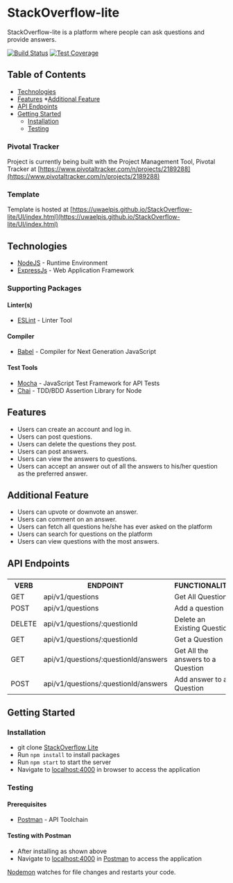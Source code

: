 # StackOverflow-lite
StackOverflow-lite is a platform where people can ask questions and provide answers.

[![Build Status](https://travis-ci.org/uwaelpis/StackOverflow-lite.svg?branch=develop)](https://travis-ci.org/uwaelpis/StackOverflow-lite)
[![Test Coverage](https://api.codeclimate.com/v1/badges/f825ed59ea572f98f4cc/test_coverage)](https://codeclimate.com/github/uwaelpis/StackOverflow-lite/test_coverage)

## Table of Contents

 * [Technologies](#technologies)
 * [Features](#features)
    *[Additional Feature](#additional-feature)
 * [API Endpoints](#api-endpoints)
 * [Getting Started](#getting-started)
    * [Installation](#installation)
    * [Testing](#testing)
    

### Pivotal Tracker
Project is currently being built with the Project Management Tool, Pivotal Tracker at [https://www.pivotaltracker.com/n/projects/2189288](https://www.pivotaltracker.com/n/projects/2189288)

### Template
Template is hosted at [https://uwaelpis.github.io/StackOverflow-lite/UI/index.html](https://uwaelpis.github.io/StackOverflow-lite/UI/index.html)

## Technologies

* [NodeJS](https://nodejs.org/) - Runtime Environment
* [ExpressJs](https://expressjs.com/) - Web Application Framework


### Supporting Packages

#### Linter(s)

* [ESLint](https://eslint.org/) - Linter Tool

#### Compiler

* [Babel](https://eslint.org/) - Compiler for Next Generation JavaScript

#### Test Tools

* [Mocha](https://mochajs.org/) - JavaScript Test Framework for API Tests
* [Chai](http://chaijs.com/) - TDD/BDD Assertion Library for Node

## Features

* Users can create an account and log in.
* Users can post questions.
* Users can delete the questions they post.
* Users can post answers.
* Users can view the answers to questions.
* Users can accept an answer out of all the answers to his/her question as the preferred
answer.

## Additional Feature

* Users can upvote or downvote an answer.
* Users can comment on an answer.
* Users can fetch all questions he/she has ever asked on the platform
* Users can search for questions on the platform
* Users can view questions with the most answers.

## API Endpoints

###

<table>

<tr><th>VERB</th><th>ENDPOINT</th><th>FUNCTIONALITY</th></tr>


<tr><td>GET</td> <td>api/v1/questions</td> <td>Get All Questions</td></tr>

<tr><td>POST</td> <td>api/v1/questions</td> <td> Add a question</td></tr>

<tr><td>DELETE</td> <td>api/v1/questions/:questionId</td> <td>Delete an Existing Question</td></tr>

<tr><td>GET</td> <td>api/v1/questions/:questionId</td> <td>Get a Question</td></tr>

<tr><td>GET</td> <td>api/v1/questions/:questionId/answers</td> <td>Get All the answers to a Question</td></tr>

<tr><td>POST</td> <td>api/v1/questions/:questionId/answers</td> <td>Add answer to a Question</td></tr>

</table>

## Getting Started

### Installation

* git clone
  [StackOverflow Lite](https://github.com/uwaelpis/StackOverflow-lite.git)
* Run `npm install` to install packages
* Run `npm start` to start the server
* Navigate to [localhost:4000](http://localhost:4000/) in browser to access the
  application

### Testing

#### Prerequisites

* [Postman](https://getpostman.com/) - API Toolchain

#### Testing with Postman

* After installing as shown above
* Navigate to [localhost:4000](http://localhost:4000/) in
  [Postman](https://getpostman.com/) to access the application


[Nodemon](https://nodemon.io/) watches for file changes and restarts your code. 

